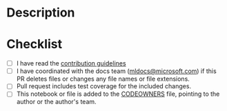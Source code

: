 # Description


# Checklist


- [ ] I have read the [contribution guidelines](https://github.com/Azure/azureml-examples/blob/main/CONTRIBUTING.md)
- [ ] I have coordinated with the docs team (mldocs@microsoft.com) if this PR deletes files or changes any file names or file extensions.
- [ ] Pull request includes test coverage for the included changes.
- [ ] This notebook or file is added to the [CODEOWNERS](https://github.com/Azure/azureml-examples/blob/main/.github/CODEOWNERS) file, pointing to the author or the author's team.
